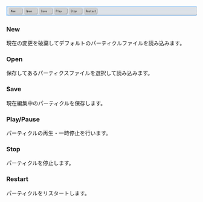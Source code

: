 <img src="pe_image/pe_toolbar.jpg">

### New
現在の変更を破棄してデフォルトのパーティクルファイルを読み込みます。
### Open
保存してあるパーティクスファイルを選択して読み込みます。
### Save
現在編集中のパーティクルを保存します。
### Play/Pause
パーティクルの再生・一時停止を行います。
### Stop
パーティクルを停止します。
### Restart
パーティクルをリスタートします。


